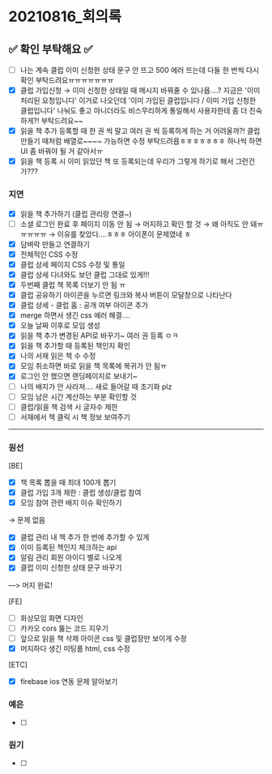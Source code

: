 # 20210816_회의록

## **✅ 확인 부탁해요 ✅**

- [ ] 나는 계속 클럽 이미 신청한 상태 문구 안 뜨고 500 에러 뜨는데 다들 한 번씩 다시 확인 부탁드려요ㅠㅠㅠㅠㅠㅠㅠ
- [x] 클럽 가입신청 → 이미 신청한 상태일 때 메시지 바꿔줄 수 있나욥....? 지금은 '이미 처리된 요청입니다' 이거로 나오던데 '이미 가입된 클럽입니다 / 이미 가입 신청한 클럽입니다' 나눠도 좋고 아니더라도 비스무리하게 통일해서 사용자한테 좀 더 친숙하게?! 부탁드려요~~
- [x] 읽을 책 추가 등록할 때 한 권 씩 말고 여러 권 씩 등록하게 하는 거 어려울까?! 클럽 만들기 때처럼 배열로~~~~ 가능하면 수정 부탁드려욥ㅎㅎㅎㅎㅎㅎㅎ 하나씩 하면 UI 좀 바꿔야 될 거 같아서ㅠ
- [x] 읽을 책 등록 시 이미 읽었던 책 또 등록되는데 우리가 그렇게 하기로 해서 그런건가???

### 지연

- [x] 읽을 책 추가하기 (클럽 관리랑 연결~)
- [ ] 소셜 로그인 완료 후 페이지 이동 안 됨 → 머지하고 확인 할 것 → 왜 아직도 안 돼ㅠㅠㅠㅠㅠ → 이유를 찾았다....ㅎㅎㅎ 아이폰이 문제였네 ㅎ
- [x] 담벼락 만들고 연결하기
- [x] 전체적인 CSS 수정
- [x] 클럽 상세 페이지 CSS 수정 및 통일
- [x] 클럽 상세 다녀와도 보던 클럽 그대로 있게!!!
- [x] 두번째 클럽 책 목록 더보기 안 됨 ㅠ
- [x] 클럽 공유하기 아이콘을 누르면 링크와 복사 버튼이 모달창으로 나타난다
- [x] 클럽 상세 - 클럽 홈 : 공개 여부 아이콘 추가
- [x] merge 하면서 생긴 css 에러 해결....
- [x] 오늘 날짜 이후로 모임 생성
- [x] 읽을 책 추가 변경된 API로 바꾸기~ 여러 권 등록 ㅇㅋ
- [x] 읽을 책 추가할 때 등록된 책인지 확인
- [x] 나의 서재 읽은 책 수 수정
- [x] 모임 취소하면 바로 읽을 책 목록에 복귀가 안 됨ㅠ
- [x] 로그인 안 했으면 랜딩페이지로 보내기~
- [ ] 나의 배지가 안 사라져.... 새로 들어갈 때 초기화 plz
- [ ] 모임 남은 시간 계산하는 부분 확인할 것
- [ ] 클럽/읽을 책 검색 시 글자수 제한
- [ ] 서재에서 책 클릭 시 책 정보 보여주기

------

### 원선

[BE]

- [x] 책 목록 뽑을 때 최대 100개 뽑기
- [x] 클럽 가입 3개 제한 : 클럽 생성/클럽 참여
- [x] 모임 참여 관련 배지 이슈 확인하기

→ 문제 없음

- [x] 클럽 관리 내 책 추가 한 번에 추가할 수 있게
- [x] 이미 등록된 책인지 체크하는 api
- [x] 알림 관리 회원 아이디 별로 나오게
- [x] 클럽 이미 신청한 상태 문구 바꾸기

—> 머지 완료!

[FE]

- [ ] 화상모임 화면 디자인
- [ ] 카카오 cors 뚫는 코드 지우기
- [ ] 앞으로 읽을 책 삭제 아이콘 css 및 클럽장만 보이게 수정
- [x] 머지하다 생긴 미팅룸 html, css 수정

[ETC]

- [x] firebase ios 연동 문제 알아보기

### 예은

- [ ] 

### 원기

- [ ] 

